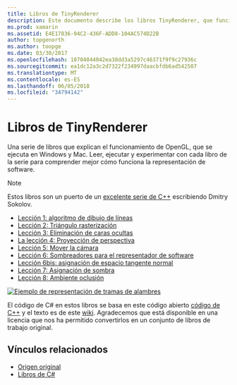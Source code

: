 ```yaml
---
title: Libros de TinyRenderer
description: Este documento describe los libros TinyRenderer, que funcionan con OpenGL. Estos libros que se ejecutan en Windows y Mac.
ms.prod: xamarin
ms.assetid: E4E17836-94C2-436F-ADD8-104AC574D22B
author: topgenorth
ms.author: toopge
ms.date: 03/30/2017
ms.openlocfilehash: 10704044042ea38dd3a5297c46371f9f9c27936c
ms.sourcegitcommit: ea1dc12a3c2d7322f234997daacbfdb6ad542507
ms.translationtype: MT
ms.contentlocale: es-ES
ms.lasthandoff: 06/05/2018
ms.locfileid: "34794142"
---
```

# <a name="tinyrenderer-workbooks"></a>Libros de TinyRenderer

Una serie de libros que explican el funcionamiento de OpenGL, que se ejecuta en Windows y Mac. Leer, ejecutar y experimentar con cada libro de la serie para comprender mejor cómo funciona la representación de software.

> [!NOTE]
> Estos libros son un puerto de un [excelente serie de C++](https://github.com/ssloy/tinyrenderer/wiki) escribiendo Dmitry Sokolov.

-    [Lección 1: algoritmo de dibujo de líneas](https://developer.xamarin.com/workbooks/graphics/tiny-renderer/lesson1.workbook)
-    [Lección 2: Triángulo rasterización](https://developer.xamarin.com/workbooks/graphics/tiny-renderer/lesson2.workbook)
-    [Lección 3: Eliminación de caras ocultas](https://developer.xamarin.com/workbooks/graphics/tiny-renderer/lesson3.workbook)
-    [La lección 4: Proyección de perspectiva](https://developer.xamarin.com/workbooks/graphics/tiny-renderer/lesson4.workbook)
-    [Lección 5: Mover la cámara](https://developer.xamarin.com/workbooks/graphics/tiny-renderer/lesson5.workbook)
-    [Lección 6: Sombreadores para el representador de software](https://developer.xamarin.com/workbooks/graphics/tiny-renderer/lesson6.workbook)
-    [Lección 6bis: asignación de espacio tangente normal](https://developer.xamarin.com/workbooks/graphics/tiny-renderer/lesson6bis.workbook)
-    [Lección 7: Asignación de sombra](https://developer.xamarin.com/workbooks/graphics/tiny-renderer/lesson7.workbook)
-    [Lección 8: Ambiente oclusión](https://developer.xamarin.com/workbooks/graphics/tiny-renderer/lesson8.workbook)

[![](tinyrenderer-images/tinyrenderer-sml.png "Ejemplo de representación de tramas de alambres")](tinyrenderer-images/tinyrenderer.png#lightbox)

El código de C# en estos libros se basa en este código abierto [código de C++](https://github.com/ssloy/tinyrenderer) y el texto es de este [wiki](https://github.com/ssloy/tinyrenderer/wiki/). Agradecemos que está disponible en una licencia que nos ha permitido convertirlos en un conjunto de libros de trabajo original.

## <a name="related-links"></a>Vínculos relacionados

- [Origen original](https://github.com/ssloy/tinyrenderer/blob/master/README.md)
- [Libros de C#](https://github.com/xamarin/Workbooks/tree/master/graphics/tiny-renderer)
